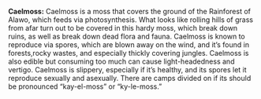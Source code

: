 **Caelmoss:** Caelmoss is a moss that covers the ground of the Rainforest of Alawo, which feeds via photosynthesis. What looks like rolling hills of grass from afar turn out to be covered in this hardy moss, which break down ruins, as well as break down dead flora and fauna. Caelmoss is known to reproduce via spores, which are blown away on the wind, and it’s found in forests,rocky wastes, and especially thickly covering jungles. Caelmoss is also edible but consuming too much can cause light-headedness and vertigo. Caelmoss is slippery, especially if it’s healthy, and its spores let it reproduce sexually and asexually. There are camps divided on if its should be pronounced “kay-el-moss” or “ky-le-moss.”